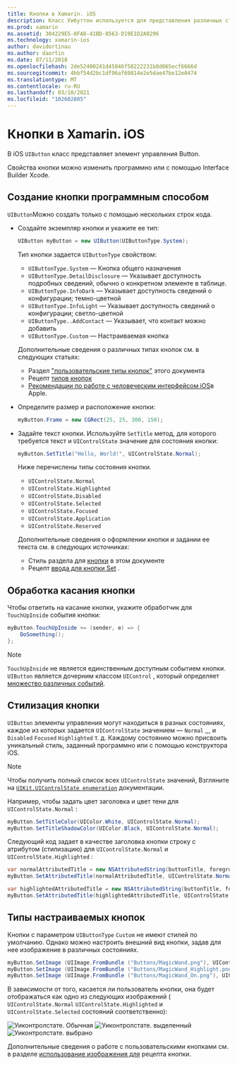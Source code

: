 ```yaml
---
title: Кнопки в Xamarin. iOS
description: Класс Уибуттон используется для представления различных стилей кнопок на экранах iOS. В этом руководством представлены различные варианты работы с кнопками в iOS.
ms.prod: xamarin
ms.assetid: 304229E5-8FA8-41BD-8563-D19E1D2A0296
ms.technology: xamarin-ios
author: davidortinau
ms.author: daortin
ms.date: 07/11/2018
ms.openlocfilehash: 2de52400241d45046f58222231b8d865ecf6666d
ms.sourcegitcommit: 4bbf54d2bc1df96af69814e2e5dae47be12e0474
ms.translationtype: MT
ms.contentlocale: ru-RU
ms.lasthandoff: 03/10/2021
ms.locfileid: "102602805"
---
```

# <a name="buttons-in-xamarinios"></a>Кнопки в Xamarin. iOS

В iOS `UIButton` класс представляет элемент управления Button.

Свойства кнопки можно изменить программно или с помощью Interface Builder Xcode.

## <a name="creating-a-button-programmatically"></a>Создание кнопки программным способом

`UIButton`Можно создать только с помощью нескольких строк кода.

- Создайте экземпляр кнопки и укажите ее тип:

  ```csharp
  UIButton myButton = new UIButton(UIButtonType.System);
  ```

  Тип кнопки задается `UIButtonType` свойством:

  - `UIButtonType.System` — Кнопка общего назначения
  - `UIButtonType.DetailDisclosure` — Указывает доступность подробных сведений, обычно о конкретном элементе в таблице.
  - `UIButtonType.InfoDark` — Указывает доступность сведений о конфигурации; темно-цветной
  - `UIButtonType.InfoLight` — Указывает доступность сведений о конфигурации; светло-цветной
  - `UIButtonType..AddContact` — Указывает, что контакт можно добавить
  - `UIButtonType.Custom` — Настраиваемая кнопка

  Дополнительные сведения о различных типах кнопок см. в следующих статьях:
  
  - Раздел ["пользовательские типы кнопок"](#custom-button-types) этого документа
  - Рецепт [типов кнопок](https://github.com/xamarin/recipes/tree/master/Recipes/ios/standard_controls/buttons/create_different_types_of_buttons)
  - [Рекомендации по работе с человеческим интерфейсом iOS](https://developer.apple.com/design/human-interface-guidelines/ios/controls/buttons/)в Apple.

- Определите размер и расположение кнопки:

  ```csharp
  myButton.Frame = new CGRect(25, 25, 300, 150);
  ```

- Задайте текст кнопки. Используйте `SetTitle` метод, для которого требуется текст и `UIControlState` значение для состояния кнопки:

  ```csharp
  myButton.SetTitle("Hello, World!", UIControlState.Normal);
  ```
  
  Ниже перечислены типы состояния кнопки.
  
  - `UIControlState.Normal`
  - `UIControlState.Highlighted`
  - `UIControlState.Disabled`
  - `UIControlState.Selected`
  - `UIControlState.Focused`
  - `UIControlState.Application`
  - `UIControlState.Reserved`
  
  Дополнительные сведения о оформлении кнопки и задании ее текста см. в следующих источниках:

  - Стиль раздела для [кнопки](#styling-a-button) в этом документе
  - Рецепт [ввода для кнопки Set](https://github.com/xamarin/recipes/tree/master/Recipes/ios/standard_controls/buttons/set_button_text) .

## <a name="handling-a-button-tap"></a>Обработка касания кнопки

Чтобы ответить на касание кнопки, укажите обработчик для `TouchUpInside` события кнопки:

```csharp
myButton.TouchUpInside += (sender, e) => {
    DoSomething();
};
```

> [!NOTE]
> `TouchUpInside` не является единственным доступным событием кнопки. `UIButton` является дочерним классом `UIControl` , который определяет [множество различных событий](xref:UIKit.UIControlEvent).

## <a name="styling-a-button"></a>Стилизация кнопки

`UIButton` элементы управления могут находиться в разных состояниях, каждое из которых задается `UIControlState` значением — `Normal` ,,, и `Disabled` `Focused` `Highlighted` т. д. Каждому состоянию можно присвоить уникальный стиль, заданный программно или с помощью конструктора iOS.

> [!NOTE]
> Чтобы получить полный список всех `UIControlState` значений, Взгляните на [`UIKit.UIControlState enumeration`](xref:UIKit.UIControlState)
> документации.

Например, чтобы задать цвет заголовка и цвет тени для `UIControlState.Normal` :

```csharp
myButton.SetTitleColor(UIColor.White, UIControlState.Normal);
myButton.SetTitleShadowColor(UIColor.Black, UIControlState.Normal);
```

Следующий код задает в качестве заголовка кнопки строку с атрибутом (стилизацию) для `UIControlState.Normal` и `UIControlState.Highlighted` :

```csharp
var normalAttributedTitle = new NSAttributedString(buttonTitle, foregroundColor: UIColor.Blue, strikethroughStyle: NSUnderlineStyle.Single);
myButton.SetAttributedTitle(normalAttributedTitle, UIControlState.Normal);

var highlightedAttributedTitle = new NSAttributedString(buttonTitle, foregroundColor: UIColor.Green, strikethroughStyle: NSUnderlineStyle.Thick);
myButton.SetAttributedTitle(highlightedAttributedTitle, UIControlState.Highlighted);
```

## <a name="custom-button-types"></a>Типы настраиваемых кнопок

Кнопки с параметром `UIButtonType` `Custom` не имеют стилей по умолчанию. Однако можно настроить внешний вид кнопки, задав для нее изображение в различных состояниях.

```csharp
myButton.SetImage (UIImage.FromBundle ("Buttons/MagicWand.png"), UIControlState.Normal);
myButton.SetImage (UIImage.FromBundle ("Buttons/MagicWand_Highlight.png"), UIControlState.Highlighted);
myButton.SetImage (UIImage.FromBundle ("Buttons/MagicWand_On.png"), UIControlState.Selected);
```

В зависимости от того, касается ли пользователь кнопки, она будет отображаться как одно из следующих изображений ( `UIControlState.Normal` `UIControlState.Highlighted` и `UIControlState.Selected` состояний соответственно):

![Уиконтролстате. Обычная](buttons-images/image22.png "Уиконтролстате. Обычная") 
 ![Уиконтролстате. выделенный](buttons-images/image23.png "Уиконтролстате. выделенный") 
 ![Уиконтролстате. выбрано](buttons-images/image24.png "Уиконтролстате. выбрано")

Дополнительные сведения о работе с пользовательскими кнопками см. в разделе [использование изображения для](https://github.com/xamarin/recipes/tree/master/Recipes/ios/standard_controls/buttons/use_an_image_for_a_button) рецепта кнопки.
